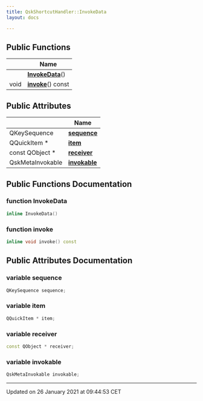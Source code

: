 ```yaml
---
title: QskShortcutHandler::InvokeData
layout: docs

---
```





## Public Functions

|                | Name           |
| -------------- | -------------- |
| | **[InvokeData](/docs/classes/class_qsk_shortcut_handler_1_1_invoke_data/#function-invokedata)**() |
| void | **[invoke](/docs/classes/class_qsk_shortcut_handler_1_1_invoke_data/#function-invoke)**() const |

## Public Attributes

|                | Name           |
| -------------- | -------------- |
| QKeySequence | **[sequence](/docs/classes/class_qsk_shortcut_handler_1_1_invoke_data/#variable-sequence)**  |
| QQuickItem * | **[item](/docs/classes/class_qsk_shortcut_handler_1_1_invoke_data/#variable-item)**  |
| const QObject * | **[receiver](/docs/classes/class_qsk_shortcut_handler_1_1_invoke_data/#variable-receiver)**  |
| QskMetaInvokable | **[invokable](/docs/classes/class_qsk_shortcut_handler_1_1_invoke_data/#variable-invokable)**  |

## Public Functions Documentation

### function InvokeData

```cpp
inline InvokeData()
```


### function invoke

```cpp
inline void invoke() const
```


## Public Attributes Documentation

### variable sequence

```cpp
QKeySequence sequence;
```


### variable item

```cpp
QQuickItem * item;
```


### variable receiver

```cpp
const QObject * receiver;
```


### variable invokable

```cpp
QskMetaInvokable invokable;
```


-------------------------------

Updated on 26 January 2021 at 09:44:53 CET